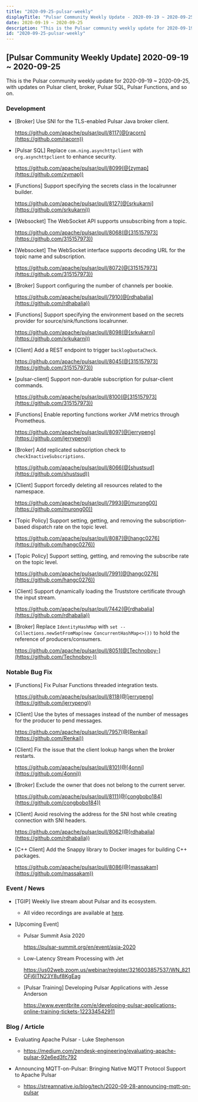 ```yaml
---
title: "2020-09-25-pulsar-weekly"
displayTitle: "Pulsar Community Weekly Update - 2020-09-19 ~ 2020-09-25"
date: 2020-09-19 ~ 2020-09-25
description: "This is the Pulsar community weekly update for 2020-09-19 ~ 2020-09-25, with updates on Pulsar client, broker, Pulsar SQL, Pulsar Functions, and so on."
id: "2020-09-25-pulsar-weekly"
---
```


## [Pulsar Community Weekly Update] 2020-09-19 ~ 2020-09-25

This is the Pulsar community weekly update for 2020-09-19 ~ 2020-09-25, with updates on Pulsar client, broker, Pulsar SQL, Pulsar Functions, and so on.

### Development

- [Broker] Use SNI for the TLS-enabled Pulsar Java broker client.

    https://github.com/apache/pulsar/pull/8117(@[racorn](https://github.com/racorn))

- [Pulsar SQL] Replace `com.ning.asynchttpclient` with `org.asynchttpclient` to enhance security.

    https://github.com/apache/pulsar/pull/8099(@[zymap](https://github.com/zymap))

- [Functions] Support specifying the secrets class in the localrunner builder.

    https://github.com/apache/pulsar/pull/8127(@[srkukarni](https://github.com/srkukarni))

- [Websocket] The WebSocket API supports unsubscribing from a topic.

    https://github.com/apache/pulsar/pull/8068(@[315157973](https://github.com/315157973))

- [Websocket] The WebSocket interface supports decoding URL for the topic name and subscription.

    https://github.com/apache/pulsar/pull/8072(@[315157973](https://github.com/315157973))

- [Broker] Support configuring the number of channels per bookie.

    https://github.com/apache/pulsar/pull/7910(@[rdhabalia](https://github.com/rdhabalia))

- [Functions] Support specifying the environment based on the secrets provider for source/sink/functions localrunner.

    https://github.com/apache/pulsar/pull/8098(@[srkukarni](https://github.com/srkukarni))

- [Client] Add a REST endpoint to trigger `backlogQuotaCheck`.

    https://github.com/apache/pulsar/pull/8045(@[315157973](https://github.com/315157973))

- [pulsar-client] Support non-durable subscription for pulsar-client commands.

    https://github.com/apache/pulsar/pull/8100(@[315157973](https://github.com/315157973))

- [Functions] Enable reporting functions worker JVM metrics through Prometheus.

    https://github.com/apache/pulsar/pull/8097(@[jerrypeng](https://github.com/jerrypeng))

- [Broker] Add replicated subscription check to `checkInactiveSubscriptions`.

    https://github.com/apache/pulsar/pull/8066(@[shustsud](https://github.com/shustsud))

- [Client] Support forcedly deleting all resources related to the namespace.

    https://github.com/apache/pulsar/pull/7993(@[murong00](https://github.com/murong00))

- [Topic Policy] Support setting, getting, and removing the subscription-based dispatch rate on the topic level.

    https://github.com/apache/pulsar/pull/8087(@[hangc0276](https://github.com/hangc0276))

- [Topic Policy] Support setting, getting, and removing the subscribe rate on the topic level.

    https://github.com/apache/pulsar/pull/7991(@[hangc0276](https://github.com/hangc0276))

- [Client] Support dynamically loading the Truststore certificate through the input stream.
	
    https://github.com/apache/pulsar/pull/7442(@[rdhabalia](https://github.com/rdhabalia))

- [Broker] Replace `IdentityHashMap` with `set -- Collections.newSetFromMap(new ConcurrentHashMap<>())` to hold the reference of producers/consumers.

    https://github.com/apache/pulsar/pull/8051(@[Technoboy-](https://github.com/Technoboy-))

### Notable Bug Fix

- [Functions] Fix Pulsar Functions threaded integration tests.

   https://github.com/apache/pulsar/pull/8118(@[jerrypeng](https://github.com/jerrypeng))

- [Client] Use the bytes of messages instead of the number of messages for the producer to pend messages.

    https://github.com/apache/pulsar/pull/7957(@[Renkai](https://github.com/Renkai))

- [Client] Fix the issue that the client lookup hangs when the broker restarts.

    https://github.com/apache/pulsar/pull/8101(@[4onni](https://github.com/4onni))

- [Broker] Exclude the owner that does not belong to the current server.

    https://github.com/apache/pulsar/pull/8111(@[congbobo184](https://github.com/congbobo184))

- [Client] Avoid resolving the address for the SNI host while creating connection with SNI headers.

    https://github.com/apache/pulsar/pull/8062(@[rdhabalia](https://github.com/rdhabalia))

- [C++ Client] Add the Snappy library to Docker images for building C++ packages.

    https://github.com/apache/pulsar/pull/8086(@[massakam](https://github.com/massakam))

### Event / News

- [TGIP] Weekly live stream about Pulsar and its ecosystem.

  - All video recordings are available at [here](https://streamnative.io/resource#tgip).

- [Upcoming Event]

  -  Pulsar Summit Asia 2020

     https://pulsar-summit.org/en/event/asia-2020

  - Low-Latency Stream Processing with Jet

    https://us02web.zoom.us/webinar/register/3216003857537/WN_821OFj6ITN23Y8uf8KgEag
    
  - [Pulsar Training] Developing Pulsar Applications with Jesse Anderson

    https://www.eventbrite.com/e/developing-pulsar-applications-online-training-tickets-122334542911

### Blog / Article

- Evaluating Apache Pulsar - Luke Stephenson

  - https://medium.com/zendesk-engineering/evaluating-apache-pulsar-92e6ed3fc792

- Announcing MQTT-on-Pulsar: Bringing Native MQTT Protocol Support to Apache Pulsar

  - https://streamnative.io/blog/tech/2020-09-28-announcing-mqtt-on-pulsar